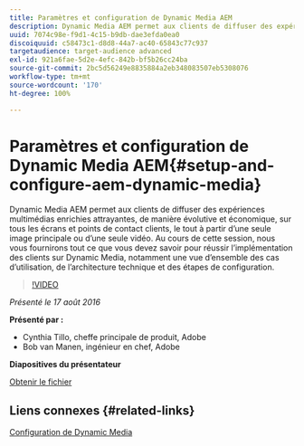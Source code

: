 ```yaml
---
title: Paramètres et configuration de Dynamic Media AEM
description: Dynamic Media AEM permet aux clients de diffuser des expériences multimédias enrichies attrayantes, de manière évolutive et économique, sur tous les écrans et points de contact clients, le tout à partir d’une seule image principale ou d’une seule vidéo.  Au cours de cette session, nous vous fournirons tout ce que vous devez savoir pour réussir l’implémentation des clients sur Dynamic Media, notamment une vue d’ensemble des cas d’utilisation, de l’architecture technique et des étapes de configuration.
uuid: 7074c98e-f9d1-4c15-b9db-dae3efda0ea0
discoiquuid: c58473c1-d8d8-44a7-ac40-65843c77c937
targetaudience: target-audience advanced
exl-id: 921a6fae-5d2e-4efc-842b-bf5b26cc24ba
source-git-commit: 2bc5d56249e8835884a2eb348083507eb5308076
workflow-type: tm+mt
source-wordcount: '170'
ht-degree: 100%

---
```


# Paramètres et configuration de Dynamic Media AEM{#setup-and-configure-aem-dynamic-media}

Dynamic Media AEM permet aux clients de diffuser des expériences multimédias enrichies attrayantes, de manière évolutive et économique, sur tous les écrans et points de contact clients, le tout à partir d’une seule image principale ou d’une seule vidéo.  Au cours de cette session, nous vous fournirons tout ce que vous devez savoir pour réussir l’implémentation des clients sur Dynamic Media, notamment une vue d’ensemble des cas d’utilisation, de l’architecture technique et des étapes de configuration.

>[!VIDEO](https://video.tv.adobe.com/v/19297/?quality=9)

*Présenté le 17 août 2016*

**Présenté par :**

* Cynthia Tillo, cheffe principale de produit, Adobe
* Bob van Manen, ingénieur en chef, Adobe

**Diapositives du présentateur**

[Obtenir le fichier](assets/aemgems-081716-dynamic-media-configuration.pdf)

## Liens connexes {#related-links}

[Configuration de Dynamic Media](https://docs.adobe.com/docs/fr/aem/6-2/administer/content/dynamic-media/config-dynamic.html)

<!--
[Get back to the Overview](https://helpx.adobe.com/experience-manager/kt/eseminars/gems/aem-index.html)
-->

